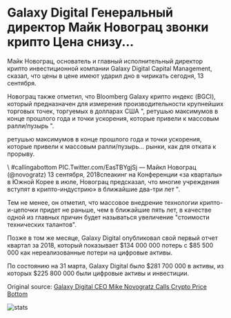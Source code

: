 # Galaxy Digital Генеральный директор Майк Новограц звонки крипто Цена снизу...

Майк Новограц, основатель и главный исполнительный директор крипто инвестиционной компании Galaxy Digital Capital Management, сказал, что цены в цене имеют ударил дно в чирикать сегодня, 13 сентября.

Новограц также отметил, что Bloomberg Galaxy крипто индекс (BGCI), который предназначен для измерения производительности крупнейших торговых точек, торгуемых в долларах США ", ретушью максимумов в конце прошлого года и точки ускорения, которые привели к массовым ралли/пузырь ".

ретушью максимумов в конце прошлого года и точки ускорения, которые привели к массовым ралли/пузырь... рынки, как для отката к прорыву.

\ #callingabottom PIC.Twitter.com/EasTBYgjSj — Майкл Новограц (@novogratz) 13 сентября, 2018спеакинг на Конференции «за кварталы» в Южной Корее в июле, Новограц предсказал, что многие учреждения вступят в крипто-индустрию» в ближайшие два-три лет ".

Тем не менее, он отметил, что массовое внедрение технологии крипто-и-цепочки придет не раньше, чем в ближайшие пять лет, в качестве одной из главных причин будет называться увеличение "стоимости технических талантов".

Позже в том же месяце, Galaxy Digital опубликовал свой первый отчет квартал за 2018, который показывает $134 000 000 потерь с $85 500 000 как нереализованные потери на цифровые активы.

По состоянию на 31 марта, Galaxy Digital было $281 700 000 в активы, из которых $225 800 000 были цифровые активы и инвестиции.

Original source: [Galaxy Digital CEO Mike Novogratz Calls Crypto Price Bottom](https://cointelegraph.com/news/galaxy-digital-ceo-mike-novogratz-calls-crypto-price-bottom)

![stats](https://c.statcounter.com/11760860/0/a89fa40b/1/ "stats")